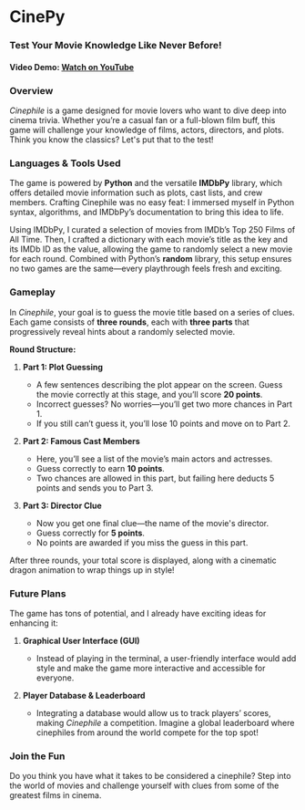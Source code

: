 # CinePy
### **Test Your Movie Knowledge Like Never Before!**
#### **Video Demo:** [Watch on YouTube](https://youtu.be/FVnPspVhYgQ)

### **Overview**
*Cinephile* is a game designed for movie lovers who want to dive deep into cinema trivia. Whether you’re a casual fan or a full-blown film buff, this game will challenge your knowledge of films, actors, directors, and plots. Think you know the classics? Let's put that to the test!

### **Languages & Tools Used**
The game is powered by **Python** and the versatile **IMDbPy** library, which offers detailed movie information such as plots, cast lists, and crew members. Crafting Cinephile was no easy feat: I immersed myself in Python syntax, algorithms, and IMDbPy’s documentation to bring this idea to life.

Using IMDbPy, I curated a selection of movies from IMDb’s Top 250 Films of All Time. Then, I crafted a dictionary with each movie’s title as the key and its IMDb ID as the value, allowing the game to randomly select a new movie for each round. Combined with Python’s **random** library, this setup ensures no two games are the same—every playthrough feels fresh and exciting.

### **Gameplay**
In *Cinephile*, your goal is to guess the movie title based on a series of clues. Each game consists of **three rounds**, each with **three parts** that progressively reveal hints about a randomly selected movie.

**Round Structure:**

1. **Part 1: Plot Guessing**
   - A few sentences describing the plot appear on the screen. Guess the movie correctly at this stage, and you’ll score **20 points**.
   - Incorrect guesses? No worries—you’ll get two more chances in Part 1.
   - If you still can’t guess it, you’ll lose 10 points and move on to Part 2.

2. **Part 2: Famous Cast Members**
   - Here, you’ll see a list of the movie’s main actors and actresses.
   - Guess correctly to earn **10 points**.
   - Two chances are allowed in this part, but failing here deducts 5 points and sends you to Part 3.

3. **Part 3: Director Clue**
   - Now you get one final clue—the name of the movie's director.
   - Guess correctly for **5 points**.
   - No points are awarded if you miss the guess in this part.

After three rounds, your total score is displayed, along with a cinematic dragon animation to wrap things up in style!

### **Future Plans**
The game has tons of potential, and I already have exciting ideas for enhancing it:

1. **Graphical User Interface (GUI)**
   - Instead of playing in the terminal, a user-friendly interface would add style and make the game more interactive and accessible for everyone.

2. **Player Database & Leaderboard**
   - Integrating a database would allow us to track players’ scores, making *Cinephile* a competition. Imagine a global leaderboard where cinephiles from around the world compete for the top spot!

### **Join the Fun**
Do you think you have what it takes to be considered a cinephile? Step into the world of movies and challenge yourself with clues from some of the greatest films in cinema.
